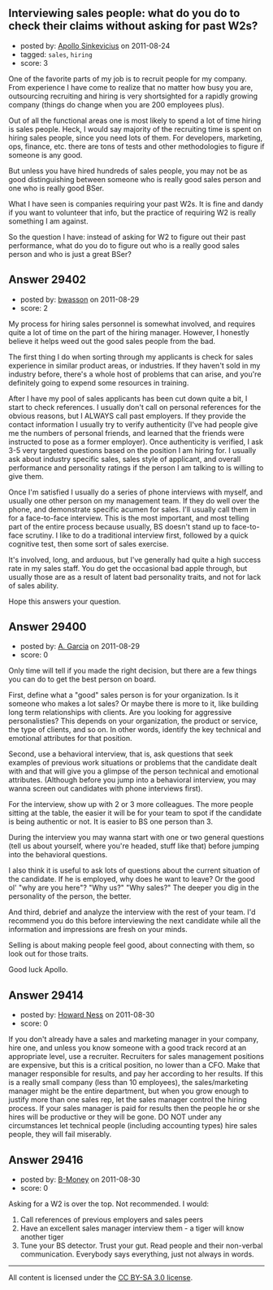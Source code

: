 ## Interviewing sales people: what do you do to check their claims without asking for past W2s?

- posted by: [Apollo Sinkevicius](https://stackexchange.com/users/-1/2119-apollo-sinkevicius) on 2011-08-24
- tagged: `sales`, `hiring`
- score: 3

One of the favorite parts of my job is to recruit people for my company. From experience I have come to realize that no matter how busy you are, outsourcing recruiting and hiring is very shortsighted for a rapidly growing company (things do change when you are 200 employees plus).

Out of all the functional areas one is most likely to spend a lot of time hiring is sales people. Heck, I would say majority of the recruiting time is spent on hiring sales people, since you need lots of them. For developers, marketing, ops, finance, etc. there are tons of tests and other methodologies to figure if someone is any good.

But unless you have hired hundreds of sales people, you may not be as good distinguishing between someone who is really good sales person and one who is really good BSer.

What I have seen is companies requiring your past W2s. It is fine and dandy if you want to volunteer that info, but the practice of requiring W2 is really something I am against.

So the question I have:  instead of asking for W2 to figure out their past performance, what do you do to figure out who is a really good sales person and who is just a great BSer?


## Answer 29402

- posted by: [bwasson](https://stackexchange.com/users/-1/12611-bwasson) on 2011-08-29
- score: 2

My process for hiring sales personnel is somewhat involved, and requires quite a lot of time on the part of the hiring manager. However, I honestly believe it helps weed out the good sales people from the bad. 

The first thing I do when sorting through my applicants is check for sales experience in similar product areas, or industries. If they haven't sold in my industry before, there's a whole host of problems that can arise, and you're definitely going to expend some resources in training. 

After I have my pool of sales applicants has been cut down quite a bit, I start to check references. I usually don't call on personal references for the obvious reasons, but I ALWAYS call past employers. If they provide the contact information I usually try to verify authenticity (I've had people give me the numbers of personal friends, and learned that the friends were instructed to pose as a former employer). Once authenticity is verified, I ask 3-5 very targeted questions based on the position I am hiring for. I usually ask about industry specific sales, sales style of applicant, and overall performance and personality ratings if the person I am talking to is willing to give them. 

Once I'm satisfied I usually do a series of phone interviews with myself, and usually one other person on my management team. If they do well over the phone, and demonstrate specific acumen for sales. I'll usually call them in for a face-to-face interview. This is the most important, and most telling part of the entire process because usually, BS doesn't stand up to face-to-face scrutiny. I like to do a traditional interview first, followed by a quick cognitive test, then some sort of sales exercise. 

It's involved, long, and arduous, but I've generally had quite a high success rate in my sales staff. You do get the occasional bad apple through, but usually those are as a result of latent bad personality traits, and not for lack of sales ability. 

Hope this answers your question.




## Answer 29400

- posted by: [A. Garcia](https://stackexchange.com/users/-1/1659-a-garcia) on 2011-08-29
- score: 0

Only time will tell if you made the right decision, but there are a few things you can do to get the best person on board.

First, define what a "good" sales person is for your organization. Is it someone who makes a lot sales? Or maybe there is more to it, like building long term relationships with clients. Are you looking for aggressive personalisties? This depends on your organization, the product or service, the type of clients, and so on. In other words, identify the key technical and emotional attributes for that position. 

Second, use a behavioral interview, that is, ask questions that seek examples of previous work situations or problems that the candidate dealt with and that will give you a glimpse of the person technical and emotional attributes. (Although before you jump into a behavioral interview, you may wanna screen out candidates with phone interviews first). 

For the interview, show up with 2 or 3 more colleagues. The more people sitting at the table, the easier it will be for your team to spot if the candidate is being authentic or not. It is easier to BS one person than 3. 

During the interview you may wanna start with one or two general questions (tell us about yourself, where you're headed, stuff like that) before jumping into the behavioral questions. 

I also think it is useful to ask lots of questions about the current situation of the candidate. If he is employed, why does he want to leave? Or the good ol' "why are you here"? "Why us?" "Why sales?"  The deeper you dig in the personality of the person, the better. 

And third, debrief and analyze the interview with the rest of your team. I'd recommend you do this before interviewing the next candidate while all the information and impressions are fresh on your minds. 

Selling is about making people feel good, about connecting with them, so look out for those traits. 

Good luck Apollo.


## Answer 29414

- posted by: [Howard Ness](https://stackexchange.com/users/-1/5557-howard-ness) on 2011-08-30
- score: 0

If you don't already have a sales and marketing manager in your company, hire one, and unless you know someone with a good track record at an appropriate level, use a recruiter.  Recruiters for sales management positions are expensive, but this is a critical position, no lower than a CFO.  Make that manager responsible for results, and pay her according to her results.  If this is a really small company (less than 10 employees), the sales/marketing manager might be the entire department, but when you grow enough to justify more than one sales rep, let the sales manager control the hiring process.  If your sales manager is paid for results then the people he or she hires will be productive or they will be gone. DO NOT under any circumstances let technical people (including accounting types) hire sales people, they will fail miserably.


## Answer 29416

- posted by: [B-Money](https://stackexchange.com/users/-1/12049-b-money) on 2011-08-30
- score: 0

Asking for a W2 is over the top.  Not recommended.  I would:

 1. Call references of previous employers and sales peers
 2. Have an excellent sales manager interview them - a tiger will know another tiger
 3. Tune your BS detector.  Trust your gut.  Read people and their non-verbal communication.  Everybody says everything, just not always in words.



---

All content is licensed under the [CC BY-SA 3.0 license](https://creativecommons.org/licenses/by-sa/3.0/).

